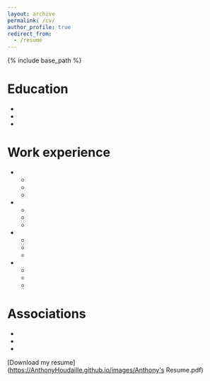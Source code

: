 ```yaml
---
layout: archive
permalink: /cv/
author_profile: true
redirect_from:
  - /resume
---
```


{% include base_path %}

Education
======
* 
* 
* 

Work experience
======
* 
  * 
  *  
  * 

* 
  * 
  * 
  * 
  
* 
  * 
  * 
  * 
  
* 
  * 
  * 
  * 
  


Associations
======
* 
* 
* 

[Download my resume](https://AnthonyHoudaille.github.io/images/Anthony's Resume.pdf)
